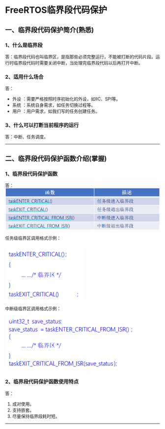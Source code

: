 # FreeRTOS临界段代码保护

## 一、临界段代码保护简介(熟悉)

### 1、什么是临界段

答：临界段代码也叫临界区，是指那些必须完整运行，不能被打断的代码片段。运行时临界段代码时需要关闭中断，当处理完临界段代码以后再打开中断。



### 2、适用什么场合

答：

- 外设 ：需要严格按照时序初始化的外设，如IIC、SPI等。
- 系统 ：系统自身需求，如任务切换过程等。
- 用户 ：用户需求，如我们写的任务创建任务。



### 3、什么可以打断当前程序的运行

答：中断、任务调度。

------



## 二、临界段代码保护函数介绍(掌握)

### 1、临界段代码保护函数

答：![](笔记图片/临界段保护函数.png)

任务级临界区调用格式示例：

![](笔记图片/任务中临界区示例.png)

中断级临界区调用格式示例：

![](笔记图片/中断中临界区示例.png)



### 2、临界段代码保护函数使用特点

答：

1. 成对使用。
2. 支持嵌套。
3. 尽量保持临界段耗时短。

------

